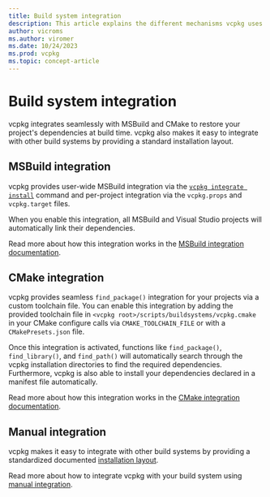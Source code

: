 ```yaml
---
title: Build system integration
description: This article explains the different mechanisms vcpkg uses to integrate with build systems.
author: vicroms
ms.author: viromer
ms.date: 10/24/2023
ms.prod: vcpkg
ms.topic: concept-article
---
```

# Build system integration

vcpkg integrates seamlessly with MSBuild and CMake to restore your project's
dependencies at build time. vcpkg also makes it easy to integrate with other
build systems by providing a standard installation layout.

## MSBuild integration

vcpkg provides user-wide MSBuild integration via the
[`vcpkg integrate install`](../commands/integrate.md#vcpkg-integrate-install)
command and per-project integration via the `vcpkg.props` and `vcpkg.target`
files.

When you enable this integration, all MSBuild and Visual Studio projects will automatically link their dependencies.

Read more about how this integration works in the [MSBuild integration
documentation](../users/buildsystems/msbuild-integration.md).

## CMake integration

vcpkg provides seamless `find_package()` integration for your projects via a
custom toolchain file. You can enable this integration by adding the provided
toolchain file in `<vcpkg root>/scripts/buildsystems/vcpkg.cmake` in your CMake
configure calls via `CMAKE_TOOLCHAIN_FILE` or with a `CMakePresets.json` file.

Once this integration is activated, functions like `find_package()`, `find_library()`, and `find_path()` will automatically search through the vcpkg installation directories to find the required dependencies. Furthermore, vcpkg is also able to install your dependencies
declared in a manifest file automatically.

Read more about how this integration works in the [CMake integration
documentation](../users/buildsystems/cmake-integration.md).

## Manual integration

vcpkg makes it easy to integrate with other build systems by providing a standardized 
documented [installation
layout](../reference/installation-tree-layout.md). 

Read more about how to integrate vcpkg with your build system using [manual
integration](../users/buildsystems/manual-integration.md).
